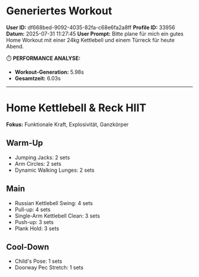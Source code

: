 # Generiertes Workout

**User ID:** df668bed-9092-4035-82fa-c68e6fa2a8ff
**Profile ID:** 33956
**Datum:** 2025-07-31 11:27:45
**User Prompt:** Bitte plane für mich ein gutes Home Workout mit einer 24kg Kettlebell und einem Türreck für heute Abend.


⏱️  **PERFORMANCE ANALYSE:**
- **Workout-Generation:** 5.98s
- **Gesamtzeit:** 6.03s


---

# Home Kettlebell & Reck HIIT

**Fokus:** Funktionale Kraft, Explosivität, Ganzkörper

## Warm-Up

- Jumping Jacks: 2 sets
- Arm Circles: 2 sets
- Dynamic Walking Lunges: 2 sets

## Main

- Russian Kettlebell Swing: 4 sets
- Pull-up: 4 sets
- Single-Arm Kettlebell Clean: 3 sets
- Push-up: 3 sets
- Plank Hold: 3 sets

## Cool-Down

- Child's Pose: 1 sets
- Doorway Pec Stretch: 1 sets

